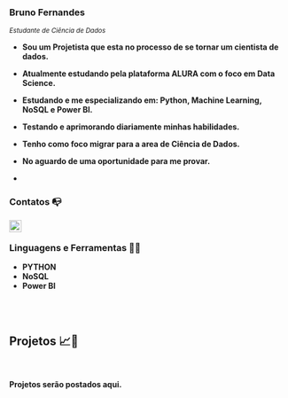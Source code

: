 ### Bruno Fernandes

<sub>*Estudante de Ciência de Dados*</sub>

-  **Sou um Projetista que esta no processo de se tornar um cientista de dados.**

-  **Atualmente estudando pela plataforma ALURA com o foco em Data Science.**

-  **Estudando e me especializando em: Python, Machine Learning, NoSQL e Power BI.**

-  **Testando e aprimorando diariamente minhas habilidades.**

-  **Tenho como foco migrar para a area de Ciência de Dados.**

-  **No aguardo de uma oportunidade para me provar.**

-  
### Contatos 📭

[<img align="left"  width="22px" src="https://cdn.jsdelivr.net/npm/simple-icons@3.4.0/icons/linkedin.svg" />](https://www.linkedin.com/in/bruno-fernandes-lopes-a75464138/)

<br />


### Linguagens e Ferramentas 🔨🔧

-  **PYTHON**
-  **NoSQL**
-  **Power BI**


<br />
<br />


## Projetos 📈🤖

<br />

**Projetos serão postados aqui.**  
    
 
